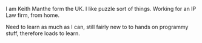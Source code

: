 I am Keith Manthe form the UK. I like puzzle sort of things. Working for an IP Law firm, from home.

Need to learn as much as I can, still fairly new to to hands on programmy stuff, therefore loads to learn.

